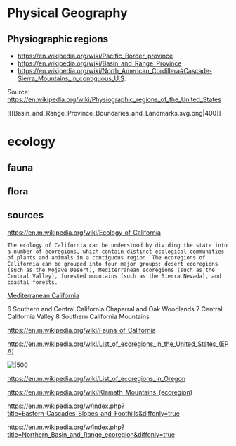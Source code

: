 # Physical Geography
## Physiographic regions
- https://en.wikipedia.org/wiki/Pacific_Border_province
- https://en.wikipedia.org/wiki/Basin_and_Range_Province
- https://en.wikipedia.org/wiki/North_American_Cordillera#Cascade-Sierra_Mountains_in_contiguous_U.S.

Source: https://en.wikipedia.org/wiki/Physiographic_regions_of_the_United_States

![[Basin_and_Range_Province_Boundaries_and_Landmarks.svg.png|400]]
# ecology
## fauna
## flora
## sources

https://en.m.wikipedia.org/wiki/Ecology_of_California

```
The ecology of California can be understood by dividing the state into a number of ecoregions, which contain distinct ecological communities of plants and animals in a contiguous region. The ecoregions of California can be grouped into four major groups: desert ecoregions (such as the Mojave Desert), Mediterranean ecoregions (such as the Central Valley), forested mountains (such as the Sierra Nevada), and coastal forests.
```

[Mediterranean California](https://en.m.wikipedia.org/wiki/Mediterranean_California#:~:text=The%20vegetation%20in%20the%20Mediterranean,is%20prevalent%20in%20the%20valleys)

6 Southern and Central California Chaparral and Oak Woodlands
7 Central California Valley
8 Southern California Mountains

https://en.m.wikipedia.org/wiki/Fauna_of_California

https://en.m.wikipedia.org/wiki/List_of_ecoregions_in_the_United_States_(EPA)

![|500](https://upload.wikimedia.org/wikipedia/commons/thumb/8/8e/Level_III_ecoregions%2C_United_States.png/1280px-Level_III_ecoregions%2C_United_States.png)

https://en.m.wikipedia.org/wiki/List_of_ecoregions_in_Oregon

https://en.m.wikipedia.org/wiki/Klamath_Mountains_(ecoregion)

https://en.m.wikipedia.org/w/index.php?title=Eastern_Cascades_Slopes_and_Foothills&diffonly=true

https://en.m.wikipedia.org/w/index.php?title=Northern_Basin_and_Range_ecoregion&diffonly=true
